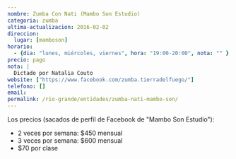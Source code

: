 ```yaml
---
nombre: Zumba Con Nati (Mambo Son Estudio)
categoria: zumba
ultima-actualizacion: 2016-02-02
direccion: 
  lugar: [mamboson]
horario: 
  - {dia: "lunes, miércoles, viernes", hora: "19:00-20:00", nota: "" }
precio: pago
nota: | 
  Dictado por Natalia Couto
website: ["https://www.facebook.com/zumba.tierradelfuego/"]
telefono: []
email: 
permalink: /rio-grande/entidades/zumba-nati-mambo-son/
---
```


Los precios (sacados de perfil de Facebook de "Mambo Son Estudio"):

- 2 veces por semana: $450 mensual
- 3 veces por semana: $600 mensual
- $70 por clase